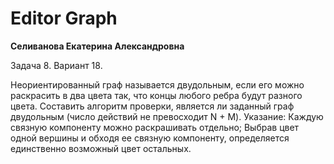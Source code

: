 # Editor Graph

**Селиванова Екатерина Александровна**

Задача 8. Вариант 18.

Неориентированный граф называется двудольным, если его можно раскрасить в два цвета
так, что концы любого ребра будут разного цвета. Составить алгоритм проверки, является
ли заданный граф двудольным (число действий не превосходит N + M).
Указание:
Каждую связную компоненту можно раскрашивать отдельно;
Выбрав цвет одной вершины и обходя ее связную компоненту, определяется единственно
возможный цвет остальных.
